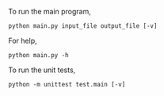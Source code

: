 To run the main program, 

```
python main.py input_file output_file [-v]
```

For help,

```
python main.py -h
```

To run the unit tests,

```
python -m unittest test.main [-v]
```